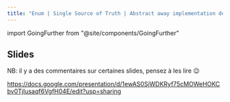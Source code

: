 ```yaml
---
title: "Enum | Single Source of Truth | Abstract away implementation details"
---
```


import GoingFurther from "@site/components/GoingFurther"

## Slides

NB: il y a des commentaires sur certaines slides, pensez à les lire 😉

https://docs.google.com/presentation/d/1ewAS0SjWDKRyf75cMOWeHOKCbv0TjIusaqf6VgfH04E/edit?usp=sharing